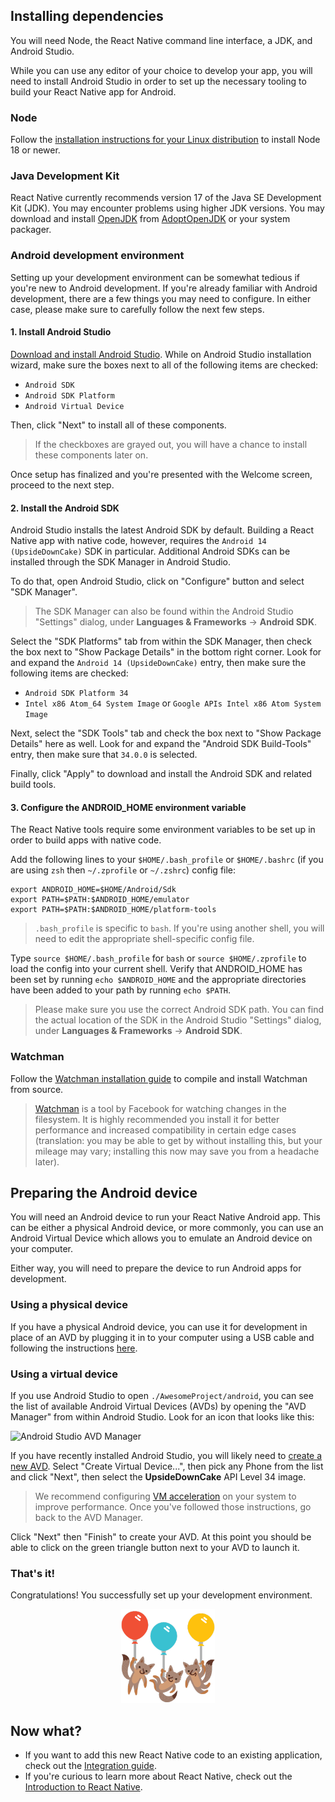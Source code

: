## Installing dependencies

You will need Node, the React Native command line interface, a JDK, and Android Studio.

While you can use any editor of your choice to develop your app, you will need to install Android Studio in order to set up the necessary tooling to build your React Native app for Android.

<h3>Node</h3>

Follow the [installation instructions for your Linux distribution](https://nodejs.org/en/download/package-manager/) to install Node 18 or newer.

<h3>Java Development Kit</h3>

React Native currently recommends version 17 of the Java SE Development Kit (JDK). You may encounter problems using higher JDK versions. You may download and install [OpenJDK](https://openjdk.java.net) from [AdoptOpenJDK](https://adoptopenjdk.net/) or your system packager.

<h3>Android development environment</h3>

Setting up your development environment can be somewhat tedious if you're new to Android development. If you're already familiar with Android development, there are a few things you may need to configure. In either case, please make sure to carefully follow the next few steps.

<h4 id="android-studio">1. Install Android Studio</h4>

[Download and install Android Studio](https://developer.android.com/studio/index.html). While on Android Studio installation wizard, make sure the boxes next to all of the following items are checked:

- `Android SDK`
- `Android SDK Platform`
- `Android Virtual Device`

Then, click "Next" to install all of these components.

> If the checkboxes are grayed out, you will have a chance to install these components later on.

Once setup has finalized and you're presented with the Welcome screen, proceed to the next step.

<h4 id="android-sdk">2. Install the Android SDK</h4>

Android Studio installs the latest Android SDK by default. Building a React Native app with native code, however, requires the `Android 14 (UpsideDownCake)` SDK in particular. Additional Android SDKs can be installed through the SDK Manager in Android Studio.

To do that, open Android Studio, click on "Configure" button and select "SDK Manager".

> The SDK Manager can also be found within the Android Studio "Settings" dialog, under **Languages & Frameworks** → **Android SDK**.

Select the "SDK Platforms" tab from within the SDK Manager, then check the box next to "Show Package Details" in the bottom right corner. Look for and expand the `Android 14 (UpsideDownCake)` entry, then make sure the following items are checked:

- `Android SDK Platform 34`
- `Intel x86 Atom_64 System Image` or `Google APIs Intel x86 Atom System Image`

Next, select the "SDK Tools" tab and check the box next to "Show Package Details" here as well. Look for and expand the "Android SDK Build-Tools" entry, then make sure that `34.0.0` is selected.

Finally, click "Apply" to download and install the Android SDK and related build tools.

<h4>3. Configure the ANDROID_HOME environment variable</h4>

The React Native tools require some environment variables to be set up in order to build apps with native code.

Add the following lines to your `$HOME/.bash_profile` or `$HOME/.bashrc` (if you are using `zsh` then `~/.zprofile` or `~/.zshrc`) config file:

```shell
export ANDROID_HOME=$HOME/Android/Sdk
export PATH=$PATH:$ANDROID_HOME/emulator
export PATH=$PATH:$ANDROID_HOME/platform-tools
```

> `.bash_profile` is specific to `bash`. If you're using another shell, you will need to edit the appropriate shell-specific config file.

Type `source $HOME/.bash_profile` for `bash` or `source $HOME/.zprofile` to load the config into your current shell. Verify that ANDROID_HOME has been set by running `echo $ANDROID_HOME` and the appropriate directories have been added to your path by running `echo $PATH`.

> Please make sure you use the correct Android SDK path. You can find the actual location of the SDK in the Android Studio "Settings" dialog, under **Languages & Frameworks** → **Android SDK**.

<h3>Watchman</h3>

Follow the [Watchman installation guide](https://facebook.github.io/watchman/docs/install#buildinstall) to compile and install Watchman from source.

> [Watchman](https://facebook.github.io/watchman/docs/install) is a tool by Facebook for watching changes in the filesystem. It is highly recommended you install it for better performance and increased compatibility in certain edge cases (translation: you may be able to get by without installing this, but your mileage may vary; installing this now may save you from a headache later).

<h2>Preparing the Android device</h2>

You will need an Android device to run your React Native Android app. This can be either a physical Android device, or more commonly, you can use an Android Virtual Device which allows you to emulate an Android device on your computer.

Either way, you will need to prepare the device to run Android apps for development.

<h3>Using a physical device</h3>

If you have a physical Android device, you can use it for development in place of an AVD by plugging it in to your computer using a USB cable and following the instructions [here](running-on-device.md).

<h3>Using a virtual device</h3>

If you use Android Studio to open `./AwesomeProject/android`, you can see the list of available Android Virtual Devices (AVDs) by opening the "AVD Manager" from within Android Studio. Look for an icon that looks like this:

<img src="/docs/assets/GettingStartedAndroidStudioAVD.svg" alt="Android Studio AVD Manager" width="100"/>

If you have recently installed Android Studio, you will likely need to [create a new AVD](https://developer.android.com/studio/run/managing-avds.html). Select "Create Virtual Device...", then pick any Phone from the list and click "Next", then select the **UpsideDownCake** API Level 34 image.

> We recommend configuring [VM acceleration](https://developer.android.com/studio/run/emulator-acceleration.html#vm-linux) on your system to improve performance. Once you've followed those instructions, go back to the AVD Manager.

Click "Next" then "Finish" to create your AVD. At this point you should be able to click on the green triangle button next to your AVD to launch it.

<h3>That's it!</h3>

Congratulations! You successfully set up your development environment.

<center><img src="/docs/assets/GettingStartedCongratulations.png" width="150"></img></center>

<h2>Now what?</h2>

- If you want to add this new React Native code to an existing application, check out the [Integration guide](integration-with-existing-apps.md).
- If you're curious to learn more about React Native, check out the [Introduction to React Native](getting-started).
